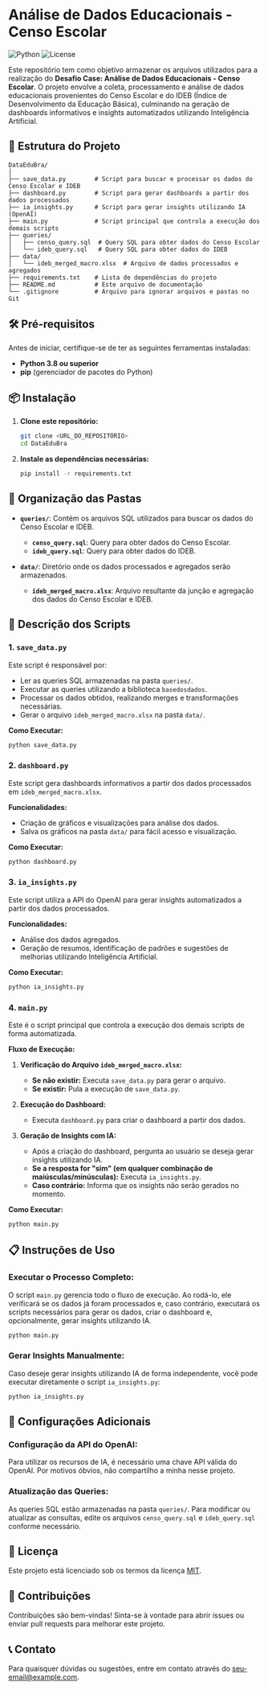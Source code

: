 # Análise de Dados Educacionais - Censo Escolar

![Python](https://img.shields.io/badge/Python-3.8%2B-blue)
![License](https://img.shields.io/badge/License-MIT-green)

Este repositório tem como objetivo armazenar os arquivos utilizados para a realização do **Desafio Case: Análise de Dados Educacionais - Censo Escolar**. O projeto envolve a coleta, processamento e análise de dados educacionais provenientes do Censo Escolar e do IDEB (Índice de Desenvolvimento da Educação Básica), culminando na geração de dashboards informativos e insights automatizados utilizando Inteligência Artificial.

## 📁 Estrutura do Projeto

```
DataEduBra/
│
├── save_data.py        # Script para buscar e processar os dados do Censo Escolar e IDEB
├── dashboard.py        # Script para gerar dashboards a partir dos dados processados
├── ia_insights.py      # Script para gerar insights utilizando IA (OpenAI)
├── main.py             # Script principal que controla a execução dos demais scripts
├── queries/
│   ├── censo_query.sql  # Query SQL para obter dados do Censo Escolar
│   └── ideb_query.sql   # Query SQL para obter dados do IDEB
├── data/
│   └── ideb_merged_macro.xlsx  # Arquivo de dados processados e agregados
├── requirements.txt    # Lista de dependências do projeto
├── README.md           # Este arquivo de documentação
└── .gitignore          # Arquivo para ignorar arquivos e pastas no Git
```

## 🛠️ Pré-requisitos

Antes de iniciar, certifique-se de ter as seguintes ferramentas instaladas:

- **Python 3.8 ou superior**
- **pip** (gerenciador de pacotes do Python)

## 📦 Instalação

1. **Clone este repositório:**

    ```bash
    git clone <URL_DO_REPOSITÓRIO>
    cd DataEduBra
    ```

2. **Instale as dependências necessárias:**

    ```bash
    pip install -r requirements.txt
    ```

## 📂 Organização das Pastas

- **`queries/`**: Contém os arquivos SQL utilizados para buscar os dados do Censo Escolar e IDEB.
  
  - **`censo_query.sql`**: Query para obter dados do Censo Escolar.
  - **`ideb_query.sql`**: Query para obter dados do IDEB.

- **`data/`**: Diretório onde os dados processados e agregados serão armazenados.
  
  - **`ideb_merged_macro.xlsx`**: Arquivo resultante da junção e agregação dos dados do Censo Escolar e IDEB.

## 📝 Descrição dos Scripts

### 1. `save_data.py`

Este script é responsável por:

- Ler as queries SQL armazenadas na pasta `queries/`.
- Executar as queries utilizando a biblioteca `basedosdados`.
- Processar os dados obtidos, realizando merges e transformações necessárias.
- Gerar o arquivo `ideb_merged_macro.xlsx` na pasta `data/`.

**Como Executar:**

```bash
python save_data.py
```

### 2. `dashboard.py`

Este script gera dashboards informativos a partir dos dados processados em `ideb_merged_macro.xlsx`.

**Funcionalidades:**

- Criação de gráficos e visualizações para análise dos dados.
- Salva os gráficos na pasta `data/` para fácil acesso e visualização.

**Como Executar:**

```bash
python dashboard.py
```

### 3. `ia_insights.py`

Este script utiliza a API do OpenAI para gerar insights automatizados a partir dos dados processados.

**Funcionalidades:**

- Análise dos dados agregados.
- Geração de resumos, identificação de padrões e sugestões de melhorias utilizando Inteligência Artificial.

**Como Executar:**

```bash
python ia_insights.py
```

### 4. `main.py`

Este é o script principal que controla a execução dos demais scripts de forma automatizada.

**Fluxo de Execução:**

1. **Verificação do Arquivo `ideb_merged_macro.xlsx`:**
    - **Se não existir:** Executa `save_data.py` para gerar o arquivo.
    - **Se existir:** Pula a execução de `save_data.py`.

2. **Execução do Dashboard:**
    - Executa `dashboard.py` para criar o dashboard a partir dos dados.

3. **Geração de Insights com IA:**
    - Após a criação do dashboard, pergunta ao usuário se deseja gerar insights utilizando IA.
    - **Se a resposta for "sim" (em qualquer combinação de maiúsculas/minúsculas):** Executa `ia_insights.py`.
    - **Caso contrário:** Informa que os insights não serão gerados no momento.

**Como Executar:**

```bash
python main.py
```

## 📋 Instruções de Uso

### Executar o Processo Completo:

O script `main.py` gerencia todo o fluxo de execução. Ao rodá-lo, ele verificará se os dados já foram processados e, caso contrário, executará os scripts necessários para gerar os dados, criar o dashboard e, opcionalmente, gerar insights utilizando IA.

```bash
python main.py
```

### Gerar Insights Manualmente:

Caso deseje gerar insights utilizando IA de forma independente, você pode executar diretamente o script `ia_insights.py`:

```bash
python ia_insights.py
```

## 🔧 Configurações Adicionais

### Configuração da API do OpenAI:

Para utilizar os recursos de IA, é necessário uma chave API válida do OpenAI. Por motivos óbvios, não compartilho a minha nesse projeto.

### Atualização das Queries:

As queries SQL estão armazenadas na pasta `queries/`. Para modificar ou atualizar as consultas, edite os arquivos `censo_query.sql` e `ideb_query.sql` conforme necessário.

## 📄 Licença

Este projeto está licenciado sob os termos da licença [MIT](LICENSE).

## 🤝 Contribuições

Contribuições são bem-vindas! Sinta-se à vontade para abrir issues ou enviar pull requests para melhorar este projeto.

## 📞 Contato

Para quaisquer dúvidas ou sugestões, entre em contato através do [seu-email@example.com](mailto:seu-email@example.com).
